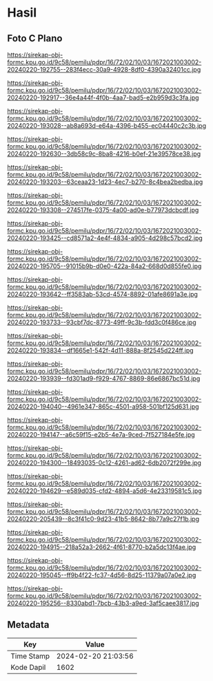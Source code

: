 # Hasil

## Foto C Plano

https://sirekap-obj-formc.kpu.go.id/9c58/pemilu/pdpr/16/72/02/10/03/1672021003002-20240220-192755--283f4ecc-30a9-4928-8df0-4390a32401cc.jpg

https://sirekap-obj-formc.kpu.go.id/9c58/pemilu/pdpr/16/72/02/10/03/1672021003002-20240220-192917--36e4a44f-4f0b-4aa7-bad5-e2b959d3c3fa.jpg

https://sirekap-obj-formc.kpu.go.id/9c58/pemilu/pdpr/16/72/02/10/03/1672021003002-20240220-193028--ab8a693d-e64a-4396-b455-ec04440c2c3b.jpg

https://sirekap-obj-formc.kpu.go.id/9c58/pemilu/pdpr/16/72/02/10/03/1672021003002-20240220-192630--3db58c9c-8ba8-4216-b0ef-21e39578ce38.jpg

https://sirekap-obj-formc.kpu.go.id/9c58/pemilu/pdpr/16/72/02/10/03/1672021003002-20240220-193203--63ceaa23-1d23-4ec7-b270-8c4bea2bedba.jpg

https://sirekap-obj-formc.kpu.go.id/9c58/pemilu/pdpr/16/72/02/10/03/1672021003002-20240220-193308--274517fe-0375-4a00-ad0e-b77973dcbcdf.jpg

https://sirekap-obj-formc.kpu.go.id/9c58/pemilu/pdpr/16/72/02/10/03/1672021003002-20240220-193425--cd8571a2-4e4f-4834-a905-4d298c57bcd2.jpg

https://sirekap-obj-formc.kpu.go.id/9c58/pemilu/pdpr/16/72/02/10/03/1672021003002-20240220-195705--91015b9b-d0e0-422a-84a2-668d0d855fe0.jpg

https://sirekap-obj-formc.kpu.go.id/9c58/pemilu/pdpr/16/72/02/10/03/1672021003002-20240220-193642--ff3583ab-53cd-4574-8892-01afe8691a3e.jpg

https://sirekap-obj-formc.kpu.go.id/9c58/pemilu/pdpr/16/72/02/10/03/1672021003002-20240220-193733--93cbf7dc-8773-49ff-9c3b-fdd3c0f486ce.jpg

https://sirekap-obj-formc.kpu.go.id/9c58/pemilu/pdpr/16/72/02/10/03/1672021003002-20240220-193834--df1665e1-542f-4d11-888a-8f2545d224ff.jpg

https://sirekap-obj-formc.kpu.go.id/9c58/pemilu/pdpr/16/72/02/10/03/1672021003002-20240220-193939--fd301ad9-f929-4767-8869-86e6867bc51d.jpg

https://sirekap-obj-formc.kpu.go.id/9c58/pemilu/pdpr/16/72/02/10/03/1672021003002-20240220-194040--4961e347-865c-4501-a958-501bf125d631.jpg

https://sirekap-obj-formc.kpu.go.id/9c58/pemilu/pdpr/16/72/02/10/03/1672021003002-20240220-194147--a6c59f15-e2b5-4e7a-9ced-7f527184e5fe.jpg

https://sirekap-obj-formc.kpu.go.id/9c58/pemilu/pdpr/16/72/02/10/03/1672021003002-20240220-194300--18493035-0c12-4261-ad62-6db2072f299e.jpg

https://sirekap-obj-formc.kpu.go.id/9c58/pemilu/pdpr/16/72/02/10/03/1672021003002-20240220-194629--e589d035-cfd2-4894-a5d6-4e23319581c5.jpg

https://sirekap-obj-formc.kpu.go.id/9c58/pemilu/pdpr/16/72/02/10/03/1672021003002-20240220-205439--8c3f41c0-9d23-41b5-8642-8b77a9c27f1b.jpg

https://sirekap-obj-formc.kpu.go.id/9c58/pemilu/pdpr/16/72/02/10/03/1672021003002-20240220-194915--218a52a3-2662-4f61-8770-b2a5dc13f4ae.jpg

https://sirekap-obj-formc.kpu.go.id/9c58/pemilu/pdpr/16/72/02/10/03/1672021003002-20240220-195045--ff9b4f22-fc37-4d56-8d25-11379a07a0e2.jpg

https://sirekap-obj-formc.kpu.go.id/9c58/pemilu/pdpr/16/72/02/10/03/1672021003002-20240220-195256--8330abd1-7bcb-43b3-a9ed-3af5caee3817.jpg


## Metadata

| Key        | Value               |
| ---------- | ------------------- |
| Time Stamp | 2024-02-20 21:03:56 |
| Kode Dapil | 1602                |



